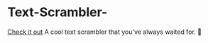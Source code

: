 # Text-Scrambler-
[Check it out](http://devarshi.xyz/demo/textscrambler/)
A cool text scrambler that you've always waited for. :raised_hands:
